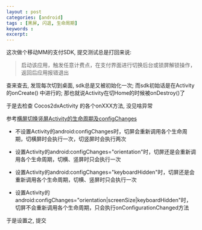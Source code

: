 ```yaml
---
layout : post
categories: [android]
tags : [黑屏, 闪退, 生命周期]
keywords : 
excerpt: 
---
```



这次做个移动MM的支付SDK, 提交测试总是打回来说:

>启动该应用，触发任意计费点，在支付界面进行切换后台或锁屏解锁操作，返回后应用报错退出

查来查去, 发现每次切到桌面, sdk总是又被初始化一次; 而sdk初始话是在Activity的onCreate() 中进行的; 那也就说Activity在切Home的时候被onDestroy()了

于是去检查 Cocos2dxActivity 的各个onXXX方法, 没见啥异常

参考[横屏切换竖屏Activity的生命周期及configChanges](http://blog.csdn.net/imdxt1986/article/details/7339711)

- 不设置Activity的android:configChanges时，切屏会重新调用各个生命周期，切横屏时会执行一次，切竖屏时会执行两次

- 设置Activity的android:configChanges="orientation"时，切屏还是会重新调用各个生命周期，切横、竖屏时只会执行一次

- 设置Activity的android:configChanges="keyboardHidden"时，切屏还是会重新调用各个生命周期，切横、竖屏时只会执行一次

- 设置Activity的android:configChanges="orientation|screenSize|keyboardHidden"时，切屏不会重新调用各个生命周期，只会执行onConfigurationChanged方法

于是设置之, 提交
